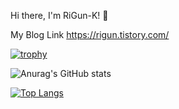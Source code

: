Hi there, I'm RiGun-K! 👋

My Blog Link 
https://rigun.tistory.com/

[![trophy](https://github-profile-trophy.vercel.app/?username=RiGun-k&theme=discord)](https://github.com/RiGun-K/github-profile-trophy)

![Anurag's GitHub stats](https://github-readme-stats.vercel.app/api?username=RiGun-K&show_icons=true&theme=tokyonight)

[![Top Langs](https://github-readme-stats.vercel.app/api/top-langs/?username=RiGun-K&layout=compact&show_icons=true&theme=tokyonight)](https://github.com/RiGun-K/github-readme-stats)
